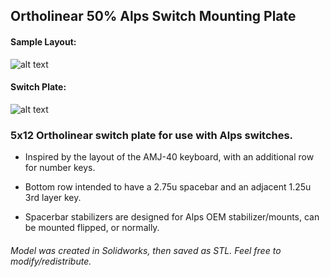 ## Ortholinear 50% Alps Switch Mounting Plate

#### Sample Layout:
![alt text](https://i.imgur.com/KS6zdEy.jpg)

#### Switch Plate:
![alt text](https://i.imgur.com/tT11VKq.jpg)


### 5x12 Ortholinear switch plate for use with Alps switches.
* Inspired by the layout of the AMJ-40 keyboard, with an additional row for number keys.

* Bottom row intended to have a 2.75u spacebar and an adjacent 1.25u 3rd layer key.
* Spacerbar stabilizers are designed for Alps OEM stabilizer/mounts, can be mounted flipped, or normally.

###### Model was created in Solidworks, then saved as STL. Feel free to modify/redistribute.
